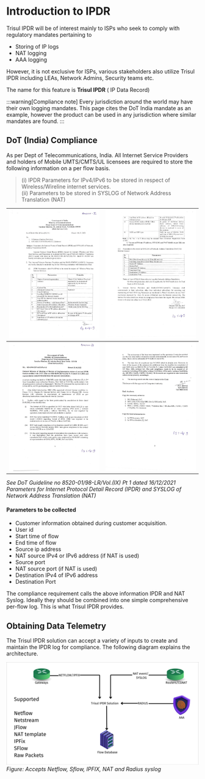 # Introduction to IPDR 

Trisul IPDR will be of interest mainly to ISPs who seek to comply with regulatory mandates pertaining to 
- Storing of IP logs
- NAT logging
- AAA logging


However, it is not exclusive for ISPs, various stakeholders also utilize Trisul IPDR including LEAs, Network Admins, Security teams etc.

The name for this feature is **Trisul IPDR** ( IP Data Record)

:::warning[Compliance note]
Every jurisdiction around the world may have their own logging mandates. This page cites the DoT India mandate as an example, however the product can be used in any jurisdiction where similar mandates are found. 
:::

## DoT (India) Compliance

As per Dept of Telecommunications, India. All Internet Service Providers
and holders of Mobile UMTS/CMTS/UL licensees are required to store the
following information on a per flow basis.

> (i) IPDR Parameters for IPv4/IPv6 to be stored in respect of Wireless/Wireline internet services.  
> (ii) Parameters to be stored in SYSLOG of Network Address Translation (NAT)

| ![](images/IPDRLetter-4.png) | ![](images/IPDRLetter-5.png) |
| ---------------------------- | ---------------------------- |
| ![](images/IPDRLetter-6.png) | ![](images/IPDRLetter-7.png) |

*See DoT Guideline no 8520-01/98-LR/Vol.(IX) Pt 1 dated 16/12/2021 Parameters for Internet Protocol Detail Record (IPDR) and SYSLOG of Network Address Translation (NAT)*

#### Parameters to be collected

- Customer information obtained during customer acquisition.
- User id
- Start time of flow
- End time of flow
- Source ip address
- NAT source IPv4 or IPv6 address (if NAT is used)
- Source port
- NAT source port (if NAT is used)
- Destination IPv4 of IPv6 address
- Destination Port

The compliance requirement calls the above information IPDR and NAT
Syslog. Ideally they should be combined into one simple comprehensive
per-flow log. This is what Trisul IPDR provides.

## Obtaining Data Telemetry

The Trisul IPDR solution can accept a variety of inputs to create and
maintain the IPDR log for compliance. The following diagram explains the
architecture.

![](images/obtainingdatatelemetry.png)
*Figure: Accepts Netflow, Sflow, IPFIX, NAT and Radius syslog*

